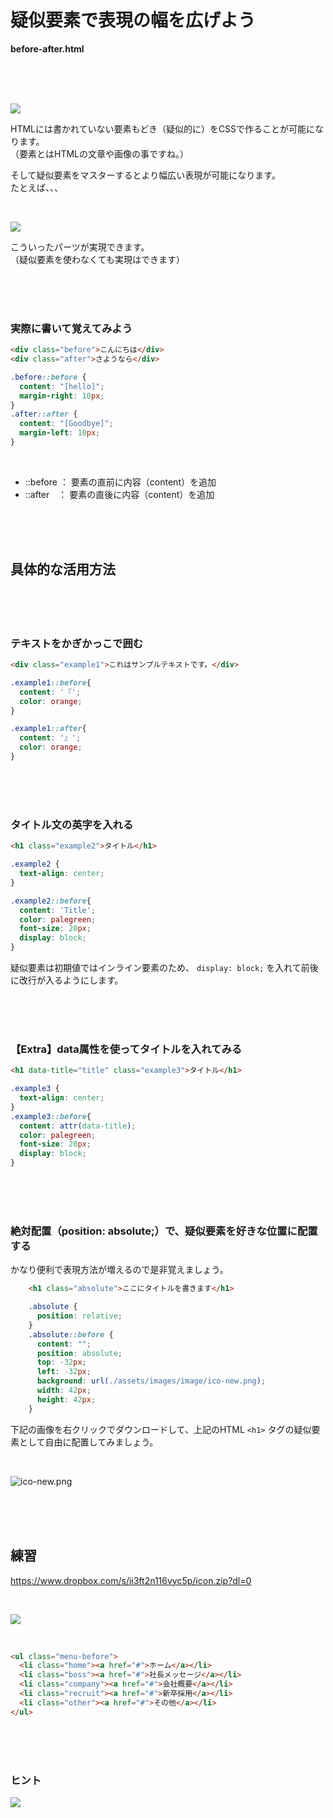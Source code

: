 
# 疑似要素で表現の幅を広げよう

**before-after.html**

<br><br><br>

![](https://laro.jp/lesson/images/lesson-css-before1.png)


HTMLには書かれていない要素もどき（疑似的に）をCSSで作ることが可能になります。  
（要素とはHTMLの文章や画像の事ですね。）  

そして疑似要素をマスターするとより幅広い表現が可能になります。  
たとえば、、、  

<br>

![](https://laro.jp/lesson/images/lesson-css-before2.png)


こういったパーツが実現できます。  
（疑似要素を使わなくても実現はできます）

<br><br><br>

### 実際に書いて覚えてみよう

```html
<div class="before">こんにちは</div>
<div class="after">さようなら</div>
```
```css
.before::before {
  content: "[hello]";
  margin-right: 10px;
}
.after::after {
  content: "[Goodbye]";
  margin-left: 10px;
}
```

<br>

- ::before ： 要素の直前に内容（content）を追加
- ::after　： 要素の直後に内容（content）を追加

<br><br><br>

## 具体的な活用方法

<br><br><br>

### テキストをかぎかっこで囲む



```html
<div class="example1">これはサンプルテキストです。</div>
```
```css
.example1::before{
  content: '『';
  color: orange;
}

.example1::after{
  content: '』';
  color: orange;
}
```

<br><br><br>

### タイトル文の英字を入れる

```html
<h1 class="example2">タイトル</h1>
```
```css
.example2 {
  text-align: center;
}

.example2::before{
  content: 'Title';
  color: palegreen;
  font-size: 20px;
  display: block;
}
```

疑似要素は初期値ではインライン要素のため、 `display: block;`  を入れて前後に改行が入るようにします。

<br><br><br>

### 【Extra】data属性を使ってタイトルを入れてみる

```html
<h1 data-title="title" class="example3">タイトル</h1>
```
```css
.example3 {
  text-align: center;
}
.example3::before{
  content: attr(data-title);
  color: palegreen;
  font-size: 20px;
  display: block;
}
```

<br><br><br>

### 絶対配置（position: absolute;）で、疑似要素を好きな位置に配置する

かなり便利で表現方法が増えるので是非覚えましょう。

```html
    <h1 class="absolute">ここにタイトルを書きます</h1>
```
```css
    .absolute {
      position: relative;
    }
    .absolute::before {
      content: "";
      position: absolute;
      top: -32px;
      left: -32px;
      background: url(./assets/images/image/ico-new.png);
      width: 42px;
      height: 42px;
    }
```

下記の画像を右クリックでダウンロードして、上記のHTML `<h1>` タグの疑似要素として自由に配置してみましょう。

<br>

![ico-new.png](https://laro.jp/lesson/images/lesson-css-before3.png)

<br><br><br>

## 練習
https://www.dropbox.com/s/ii3ft2n116vyc5p/icon.zip?dl=0

<br>

![](https://laro.jp/lesson/images/lesson-css-before4.png)

<br>

```html
<ul class="menu-before">
  <li class="home"><a href="#">ホーム</a></li>
  <li class="boss"><a href="#">社長メッセージ</a></li>
  <li class="company"><a href="#">会社概要</a></li>
  <li class="recruit"><a href="#">新卒採用</a></li>
  <li class="other"><a href="#">その他</a></li>
</ul>
```

<br><br><br>

### ヒント

![](https://laro.jp/lesson/images/lesson-css-before5.png)



